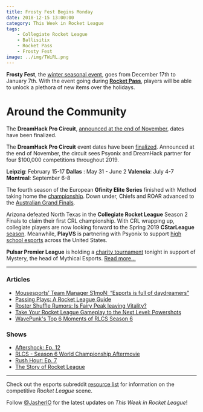 ```yaml
---
title: Frosty Fest Begins Monday
date: 2018-12-15 13:00:00
category: This Week in Rocket League
tags:
    - Collegiate Rocket League
    - Ballisitix
    - Rocket Pass
    - Frosty Fest
image: ../img/TWiRL.png
---
```


**Frosty Fest**, the [winter seasonal event](https://www.rocketleague.com/news/frosty-fest-2018-begins-december-17/), goes from December 17th to January 7th. With the event going during [**Rocket Pass**](https://www.rocketleague.com/game-info/rocketpass/rocket-pass-2/), players will be able to unlock a plethora of new items over the holidays.

# Around the Community

The **DreamHack Pro Circuit**, [announced at the end of November](https://company.dreamhack.com/2018/11/28/dreamhack-partnership-psyonix-launches-dreamhack-pro-circuit-featuring-4-major-rocket-league-tournaments-2019/), dates have been finalized.

The **DreamHack Pro Circuit** event dates have been [finalized](https://twitter.com/DreamHackRL/status/1072913976739139585). Announced at the end of November, the circuit sees Psyonix and DreamHack partner for four \$100,000 competitions throughout 2019.

**Leipzig**: February 15-17
**Dallas** : May 31 - June 2
**Valencia**: July 4-7
**Montreal**: September 6-8

The fourth season of the European **Gfinity Elite Series** finished with Method taking home the [championship](https://liquipedia.net/rocketleague/Gfinity/UK/Elite_Series/Season_4#Playoffs). Down under, Chiefs and ROAR advanced to the [Australian Grand Finals](https://liquipedia.net/rocketleague/Gfinity/Australia/Elite_Series/Season_2#Playoffs).

Arizona defeated North Texas in the **Collegiate Rocket League** Season 2 Finals to claim their first CRL championship. With CRL wrapping up, collegiate players are now looking forward to the Spring 2019 **CStarLeague** [season](https://cstarleague.com/rl/news_articles/964). Meanwhile, **PlayVS** is partnering with Psyonix to support [high school esports](https://www.rocketleagueesports.com/news/sign-ups-open-for-high-school-rocket-league-competition-on-playvs/) across the United States.

**Pulsar Premier League** is holding a [charity tournament](https://twitter.com/PulsarPremier/status/1073698427580674048) tonight in support of Mystery, the head of Mythical Esports. [Read more...](https://www.reddit.com/r/RocketLeagueEsports/comments/a69pyy/charity_tournament_benefiting_mystery_mythical/)

---

### Articles

- [Mousesports’ Team Manager S1moN: “Esports is full of daydreamers”](https://rocketeers.gg/mousesports-team-manager-s1mon-interview-rocket-league/)
- [Passing Plays: A Rocket League Guide](http://dignitas.gg/articles/blogs/rocket-league/13169/passing-plays-a-rocket-league-guide)
- [Roster Shuffle Rumors: Is Fairy Peak leaving Vitality?](https://rocketeers.gg/rocket-league-roster-shuffle-rumors-fairy-peak-vitality/)
- [Take Your Rocket League Gameplay to the Next Level: Powershots](http://dignitas.gg/articles/blogs/rocket-league/13229/take-your-rocket-league-gameplay-to-the-next-level-powershots)
- [WavePunk's Top 6 Moments of RLCS Season 6](https://www.rocketleagueesports.com/news/wavepunks-top-6-moments-of-rlcs-season-6/)

### Shows

- [Aftershock: Ep. 12](https://www.youtube.com/watch?v=ZiNWPjbY-Wc)
- [RLCS - Season 6 World Championship Aftermovie](https://www.youtube.com/watch?v=_EDutH_G1E8)
- [Rush Hour: Ep. 7](https://www.youtube.com/watch?v=NJ53pMcMp-E)
- [The Story of Rocket League](https://www.youtube.com/watch?v=O3NZSIX59AE)

---

Check out the esports subreddit [resource list](https://www.reddit.com/r/RocketLeagueEsports/wiki/links) for information on the competitive _Rocket League_ scene.

Follow [@JasherIO](https://twitter.com/JasherIO) for the latest updates on _This Week in Rocket League_!
